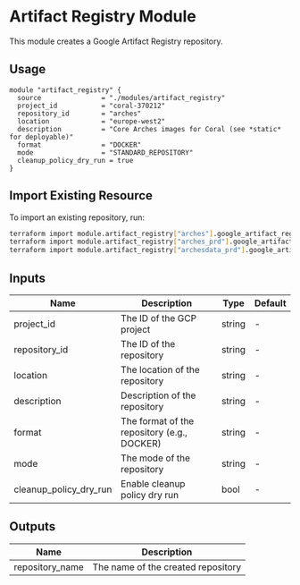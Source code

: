 # Artifact Registry Module

This module creates a Google Artifact Registry repository.

## Usage

```hcl
module "artifact_registry" {
  source               = "./modules/artifact_registry"
  project_id           = "coral-370212"
  repository_id        = "arches"
  location             = "europe-west2"
  description          = "Core Arches images for Coral (see *static* for deployable)"
  format               = "DOCKER"
  mode                 = "STANDARD_REPOSITORY"
  cleanup_policy_dry_run = true
}
```

## Import Existing Resource

To import an existing repository, run:

```bash
terraform import module.artifact_registry["arches"].google_artifact_registry_repository.repository projects/coral-370212/locations/europe-west2/repositories/arches
terraform import module.artifact_registry["arches_prd"].google_artifact_registry_repository.repository projects/coral-370212/locations/europe-west2/repositories/arches-prd
terraform import module.artifact_registry["archesdata_prd"].google_artifact_registry_repository.repository projects/coral-370212/locations/europe-west2/repositories/archesdata-prd
```

## Inputs

| Name                    | Description                                    | Type   | Default |
|-------------------------|------------------------------------------------|--------|---------|
| project_id              | The ID of the GCP project                      | string | -       |
| repository_id           | The ID of the repository                       | string | -       |
| location                | The location of the repository                 | string | -       |
| description             | Description of the repository                  | string | -       |
| format                  | The format of the repository (e.g., DOCKER)    | string | -       |
| mode                    | The mode of the repository                     | string | -       |
| cleanup_policy_dry_run  | Enable cleanup policy dry run                  | bool   | -       |

## Outputs

| Name            | Description                                    |
|-----------------|------------------------------------------------|
| repository_name | The name of the created repository             |